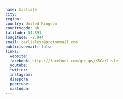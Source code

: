 ```yaml
---
name: Carlisle
city:
region:
country: United Kingdom
countrycode: gb
latitude: 54.891
longitude: -2.944
email: carlislexr@protonmail.com
publiciseemail: false
links:
  website:
  facebook: https://facebook.com/groups/XRCarlisle
  youtube:
  twitter:
  instagram:
  diaspora:
  peertube:
  mastodon:
---
```

